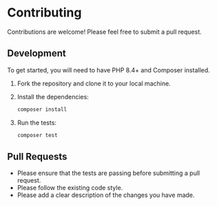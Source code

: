 # Contributing

Contributions are welcome! Please feel free to submit a pull request.

## Development

To get started, you will need to have PHP 8.4+ and Composer installed.

1.  Fork the repository and clone it to your local machine.
2.  Install the dependencies:

    ```bash
    composer install
    ```

3.  Run the tests:

    ```bash
    composer test
    ```

## Pull Requests

-   Please ensure that the tests are passing before submitting a pull request.
-   Please follow the existing code style.
-   Please add a clear description of the changes you have made.
